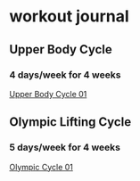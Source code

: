 # workout journal  

## Upper Body Cycle  
### 4 days/week for 4 weeks  
[Upper Body Cycle 01](./lifting/upper_body_cycle_01.md)  

## Olympic Lifting Cycle  
### 5 days/week for 4 weeks  
[Olympic Cycle 01](./lifting/cycle2.md)
